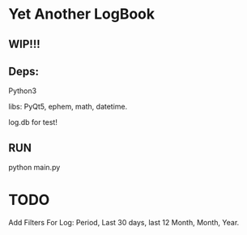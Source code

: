 # Yet Another LogBook
WIP!!!
----------------------
Deps:
------
Python3

libs: PyQt5, ephem, math, datetime.

log.db for test!


RUN
---
python main.py


# TODO

Add Filters For Log: Period, Last 30 days, last 12 Month, Month, Year.
